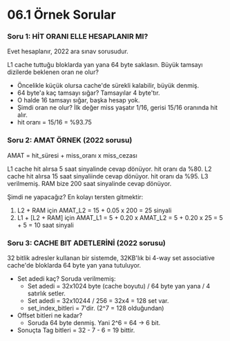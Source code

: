 # 06.1 Örnek Sorular

### Soru 1: HİT ORANI ELLE HESAPLANIR MI?

Evet hesaplanır, 2022 ara sınav sorusudur.

L1 cache tuttuğu bloklarda yan yana 64 byte saklasın.
Büyük tamsayı dizilerde beklenen oran ne olur?

- Öncelikle küçük olursa cache'de sürekli kalabilir, büyük denmiş.
- 64 byte'a kaç tamsayı sığar? Tamsayılar 4 byte'tır.
- O halde 16 tamsayı sığar, başka hesap yok.
- Şimdi oran ne olur? İlk değer miss yaşatır 1/16, gerisi 15/16 oranında hit alır.
- hit oranı = 15/16 = %93.75

### Soru 2: AMAT ÖRNEK (2022 sorusu)

AMAT = hit_süresi + miss_oranı x miss_cezası

L1 cache hit alırsa 5 saat sinyalinde cevap dönüyor. hit oranı da %80.
L2 cache hit alırsa 15 saat sinyaliinde cevap dönüyor. hit oranı da %95.
L3 verilmemiş. RAM bize 200 saat sinyalinde cevap dönüyor.

Şimdi ne yapacağız? En kolayı tersten gitmektir:

1. L2 + RAM için AMAT_L2 = 15 + 0.05 x 200 = 25 sinyali
2. L1 + [L2 + RAM] için AMAT_L1 = 5 + 0.20 x AMAT_L2
   = 5 + 0.20 x 25
   = 5 + 5 = 10 saat sinyali

### Soru 3: CACHE BIT ADETLERİNİ (2022 sorusu)

32 bitlik adresler kullanan bir sistemde, 32KB'lık bi 4-way set associative cache'de bloklarda 64 byte yan yana tutuluyor.

- Set adedi kaç? Soruda verilmemiş:
  - Set adedi = 32x1024 byte (cache boyutu) / 64 byte yan yana / 4 satırlık setler.
  - Set adedi = 32x10244 / 256 = 32x4 = 128 set var.
  - set_index_bitleri = 7'dir. (2^7 = 128 olduğundan)
- Offset bitleri ne kadar?
  - Soruda 64 byte denmiş. Yani 2^6 = 64 -> 6 bit.
- Sonuçta Tag bitleri = 32 - 7 - 6 = 19 bittir.
